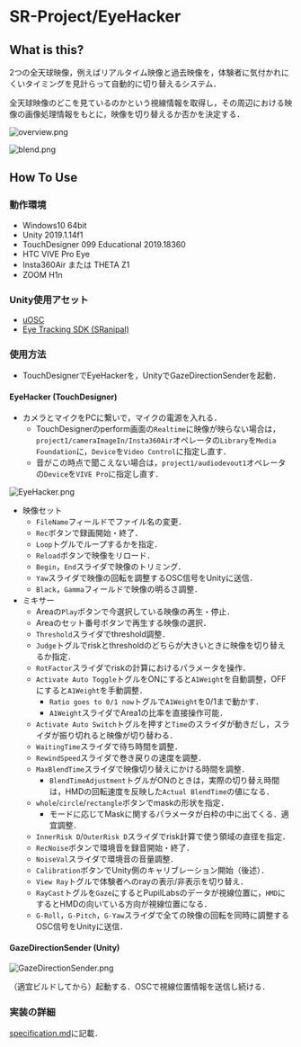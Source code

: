 # SR-Project/EyeHacker

## What is this?

2つの全天球映像，例えばリアルタイム映像と過去映像を，体験者に気付かれにくいタイミングを見計らって自動的に切り替えるシステム．

全天球映像のどこを見ているのかという視線情報を取得し，その周辺における映像の画像処理情報をもとに，映像を切り替えるか否かを決定する．

![overview.png](https://github.com/inamilab/EyeHacker/blob/develop/images/overview.png)

![blend.png](https://github.com/inamilab/SRProject-EyeTracking/blob/develop/images/blend.png)

## How To Use

### 動作環境

* Windows10 64bit
* Unity 2019.1.14f1
* TouchDesigner 099 Educational 2019.18360
* HTC VIVE Pro Eye
* Insta360Air または THETA Z1
* ZOOM H1n

### Unity使用アセット

* [uOSC](https://github.com/hecomi/uOSC)
* [Eye Tracking SDK (SRanipal)](https://developer.vive.com/resources/knowledgebase/vive-sranipal-sdk/)

### 使用方法

* TouchDesignerでEyeHackerを，UnityでGazeDirectionSenderを起動．

#### EyeHacker (TouchDesigner)

* カメラとマイクをPCに繋いで，マイクの電源を入れる．
  * TouchDesignerのperform画面の`Realtime`に映像が映らない場合は，`project1/cameraImageIn/Insta360Air`オペレータの`Library`を`Media Foundation`に，`Device`を`Video Control`に指定し直す．
  * 音がこの時点で聞こえない場合は，`project1/audiodevout1`オペレータの`Device`を`VIVE Pro`に指定し直す．

![EyeHacker.png](https://github.com/inamilab/SRProject-EyeTracking/blob/develop/images/EyeHacker.png)

* 映像セット
  * `FileName`フィールドでファイル名の変更．
  * `Rec`ボタンで録画開始・終了．
  * `Loop`トグルでループするかを指定．
  * `Reload`ボタンで映像をリロード．
  * `Begin`，`End`スライダで映像のトリミング．
  * `Yaw`スライダで映像の回転を調整するOSC信号をUnityに送信．
  * `Black`，`Gamma`フィールドで映像の明るさ調整．
* ミキサー
  * Areaの`Play`ボタンで今選択している映像の再生・停止．
  * Areaのセット番号ボタンで再生する映像の選択．
  * `Threshold`スライダでthreshold調整．
  * `Judge`トグルでriskとthresholdのどちらが大きいときに映像を切り替えるか指定．
  * `RotFactor`スライダでriskの計算におけるパラメータを操作．
  * `Activate Auto Toggle`トグルをONにすると`A1Weight`を自動調整，OFFにすると`A1Weight`を手動調整．
    * `Ratio goes to 0/1 now`トグルで`A1Weight`を0/1まで動かす．
    * `A1Weight`スライダでArea1の比率を直接操作可能．
  * `Activate Auto Switch`トグルを押すと`Time`のスライダが動きだし，スライダが振り切れると映像が切り替わる．
  * `WaitingTime`スライダで待ち時間を調整．
  * `RewindSpeed`スライダで巻き戻りの速度を調整．
  * `MaxBlendTime`スライダで映像切り替えにかける時間を調整．
    * `BlendTimeAdjustment`トグルがONのときは，実際の切り替え時間は，HMDの回転速度を反映した`Actual BlendTime`の値になる．
  * `whole`/`circle`/`rectangle`ボタンでmaskの形状を指定．
    * モードに応じてMaskに関するパラメータが白枠の中に出てくる．適宜調整．
  * `InnerRisk D`/`OuterRisk D`スライダでrisk計算で使う領域の直径を指定．
  * `RecNoise`ボタンで環境音を録音開始・終了．
  * `NoiseVal`スライダで環境音の音量調整．
  * `Calibration`ボタンでUnity側のキャリブレーション開始（後述）． 
  * `View Ray`トグルで体験者へのrayの表示/非表示を切り替え．
  * `RayCast`トグルを`Gaze`にするとPupilLabsのデータが視線位置に，`HMD`にするとHMDの向いている方向が視線位置になる．
  * `G-Roll`，`G-Pitch`，`G-Yaw`スライダで全ての映像の回転を同時に調整するOSC信号をUnityに送信．

#### GazeDirectionSender (Unity)

![GazeDirectionSender.png](https://github.com/inamilab/SRProject-EyeTracking/blob/develop/images/GazeDirectionSender.png)

（適宜ビルドしてから）起動する．OSCで視線位置情報を送信し続ける．
  
### 実装の詳細

[specification.md](specification/specification.md)に記載．
